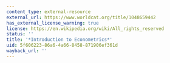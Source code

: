 ```yaml
---
content_type: external-resource
external_url: https://www.worldcat.org/title/1048659442
has_external_license_warning: true
license: https://en.wikipedia.org/wiki/All_rights_reserved
status: ''
title: '*Introduction to Econometrics*'
uid: 5f606223-86a6-4a66-8458-871906ef361d
wayback_url: ''
---
```

